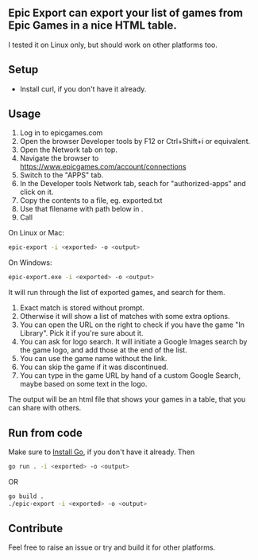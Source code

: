 ## Epic Export can export your list of games from Epic Games in a nice HTML table.

I tested it on Linux only, but should work on other platforms too.

## Setup
- Install curl, if you don't have it already.

## Usage
1. Log in to epicgames.com
1. Open the browser Developer tools by F12 or Ctrl+Shift+i or equivalent.
1. Open the Network tab on top.
1. Navigate the browser to https://www.epicgames.com/account/connections
1. Switch to the "APPS" tab.
1. In the Developer tools Network tab, seach for "authorized-apps" and click on it.
1. Copy the contents to a file, eg. exported.txt
1. Use that filename with path below in <exported>.
1. Call

On Linux or Mac:

```sh
epic-export -i <exported> -o <output>
```

On Windows:

```sh
epic-export.exe -i <exported> -o <output>
```

It will run through the list of exported games, and search for them.
1. Exact match is stored without prompt.
1. Otherwise it will show a list of matches with some extra options.
  1. You can open the URL on the right to check if you have the game "In Library". Pick it if you're sure about it.
  1. You can ask for logo search. It will initiate a Google Images search by the game logo, and add those at the end of the list.
  1. You can use the game name without the link.
  1. You can skip the game if it was discontinued.
  1. You can type in the game URL by hand of a custom Google Search, maybe based on some text in the logo.

The output will be an html file that shows your games in a table, that you can share with others.

## Run from code
Make sure to [Install Go](https://go.dev/doc/install), if you don't have it already. Then


```sh
go run . -i <exported> -o <output>
```

OR

```sh
go build .
./epic-export -i <exported> -o <output>
```

## Contribute
Feel free to raise an issue or try and build it for other platforms.
